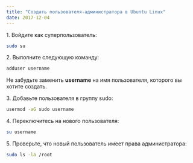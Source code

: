 ```yaml
---
title: "Создать пользователя-администратора в Ubuntu Linux"
date: 2017-12-04
---
```


1\. Войдите как суперпользователь:

```bash
sudo su
```

2\. Выполните следующую команду:

```bash
adduser username
```

Не забудьте заменить **username** на имя пользователя, которого вы хотите создать.

3\. Добавьте пользователя в группу sudo:

```bash
usermod -aG sudo username
```

4\. Переключитесь на нового пользователя:

```bash
su username
```

5\. Проверьте, что новый пользователь имеет права администратора:

```bash
sudo ls -la /root
```
